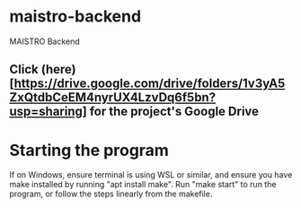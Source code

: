 # maistro-backend

MAISTRO Backend

## Click (here)[https://drive.google.com/drive/folders/1v3yA5ZxQtdbCeEM4nyrUX4LzvDq6f5bn?usp=sharing] for the project's Google Drive

# Starting the program

If on Windows, ensure terminal is using WSL or similar, and ensure you have make installed by running "apt install make".
Run "make start" to run the program, or follow the steps linearly from the makefile.
